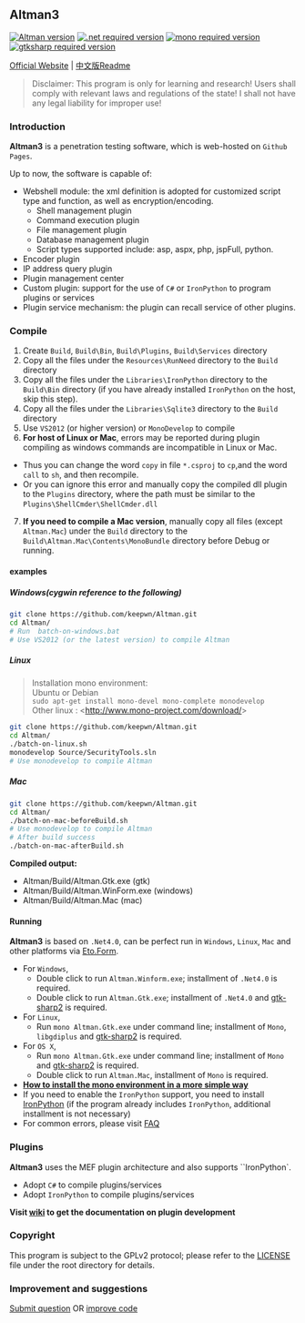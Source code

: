 ## Altman3

[![Altman version][altman-image]][altman-url]
[![.net required version][.net-image]][.net-url]
[![mono required version][mono-image]][mono-url]
[![gtksharp required version][gtksharp-image]][gtksharp-url]

[Official Website][altman-website-url] | [中文版Readme ][readme-cn-url]

> Disclaimer: This program is only for learning and research!
> Users shall comply with relevant laws and regulations of the state!
> I shall not have any legal liability for improper use!

### Introduction
**Altman3** is a penetration testing software, which is web-hosted on `Github Pages`.

Up to now, the software is capable of:

- Webshell module: the xml definition is adopted for customized script type and function, as well as encryption/encoding.
    - Shell management plugin
	- Command execution plugin
	- File management plugin
	- Database management plugin
	- Script types supported include: asp, aspx, php, jspFull, python.
- Encoder plugin
- IP address query plugin
- Plugin management center
- Custom plugin: support for the use of `C#` or `IronPython` to program plugins or services
- Plugin service mechanism: the plugin can recall service of other plugins.

### Compile
1. Create `Build`, `Build\Bin`, `Build\Plugins`, `Build\Services` directory
2. Copy all the files under the `Resources\RunNeed` directory to the `Build` directory
3. Copy all the files under the `Libraries\IronPython` directory to the `Build\Bin` directory (if you have already installed `IronPython` on the host, skip this step).
4. Copy all the files under the `Libraries\Sqlite3` directory to the `Build` directory
5. Use `VS2012` (or higher version) or `MonoDevelop` to compile
6. **For host of Linux or Mac**, errors may be reported during plugin compiling as windows commands are incompatible in Linux or Mac.
  - Thus you can change the word `copy` in file `*.csproj` to `cp`,and the word `call` to `sh`, and then recompile.
  - Or you can ignore this error and manually copy the compiled dll plugin to the `Plugins` directory, where the path must be similar to the `Plugins\ShellCmder\ShellCmder.dll`
7. **If you need to compile a Mac version**, manually copy all files (except `Altman.Mac`) under the `Build` directory to the `Build\Altman.Mac\Contents\MonoBundle` directory before Debug or running.


#### examples

##### Windows(cygwin reference to the following)

```sh
git clone https://github.com/keepwn/Altman.git
cd Altman/
# Run  batch-on-windows.bat
# Use VS2012 (or the latest version) to compile Altman
```

##### Linux
> Installation mono environment: <br/>
> Ubuntu or Debian <br/>
> `sudo apt-get install mono-devel mono-complete monodevelop` <br/>
> Other linux : <<http://www.mono-project.com/download/>>

```sh
git clone https://github.com/keepwn/Altman.git
cd Altman/
./batch-on-linux.sh
monodevelop Source/SecurityTools.sln  
# Use monodevelop to compile Altman
```

##### Mac

```sh
git clone https://github.com/keepwn/Altman.git
cd Altman/
./batch-on-mac-beforeBuild.sh
# Use monodevelop to compile Altman
# After build success
./batch-on-mac-afterBuild.sh
```

**Compiled output:**
- Altman/Build/Altman.Gtk.exe (gtk)
- Altman/Build/Altman.WinForm.exe (windows)
- Altman/Build/Altman.Mac (mac)



#### Running
**Altman3** is based on `.Net4.0`, can be perfect run in `Windows`, `Linux`, `Mac` and other platforms via [Eto.Form][eto-url].

- For `Windows`,
	- Double click to run `Altman.Winform.exe`; installment of `.Net4.0` is required.
	- Double click to run `Altman.Gtk.exe`; installment of `.Net4.0` and [gtk-sharp2][gtksharp-win-url] is required.
- For `Linux`,
	- Run `mono Altman.Gtk.exe` under command line; installment of `Mono`, `libgdiplus` and [gtk-sharp2][gtksharp-url] is required.
- For `OS X`,
	- Run `mono Altman.Gtk.exe` under command line; installment of `Mono` and [gtk-sharp2][gtksharp-url] is required.
	- Double click to run `Altman.Mac`, installment of `Mono` is required.
- [**How to install the mono environment in a more simple way**][mono-install-url]
- If you need to enable the `IronPython` support, you need to install [IronPython][ironpython-url] (if the program already includes `IronPython`, additional installment is not necessary)
- For common errors, please visit [FAQ][faq-url]

### Plugins
**Altman3** uses the MEF plugin architecture and also supports ``IronPython`.

- Adopt `C#` to compile plugins/services
- Adopt `IronPython` to compile plugins/services

**Visit [wiki][wiki-url] to get the documentation on plugin development**

### Copyright
This program is subject to the GPLv2 protocol; please refer to the [LICENSE](LICENSE) file under the root directory for details.

### Improvement and suggestions
[Submit question][issues-url] OR [improve code][pulls-url]


[altman-image]: https://img.shields.io/badge/Release-v3.0.1-brightgreen.svg
[altman-url]: https://github.com/keepwn/Altman
[.net-image]: https://img.shields.io/badge/.Net-4.0-blue.svg
[.net-url]: http://www.microsoft.com/zh-cn/download/details.aspx?id=17718
[mono-image]: https://img.shields.io/badge/Mono-v3.2.6+-blue.svg
[mono-url]: http://www.mono-project.com/
[gtksharp-image]: https://img.shields.io/badge/Gtksharp-v2.0+-blue.svg
[gtksharp-url]: https://github.com/mono/gtk-sharp/
[altman-website-url]: http://altman.keepwn.com
[readme-cn-url]: README.cn.md
[eto-url]: https://github.com/picoe/Eto
[gtksharp-win-url]: http://download.xamarin.com/GTKforWindows/Windows/gtk-sharp-2.12.25.msi
[mono-install-url]: http://www.mono-project.com/download/
[ironpython-url]: http://ironpython.codeplex.com/
[faq-url]: https://github.com/keepwn/Altman/wiki/FAQ
[wiki-url]: https://github.com/keepwn/Altman/wiki
[issues-url]: https://github.com/keepwn/Altman/issues
[pulls-url]: https://github.com/keepwn/Altman/pulls
